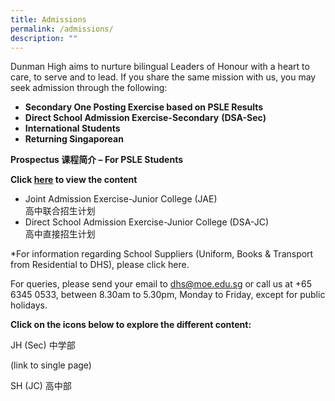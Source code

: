 ```yaml
---
title: Admissions
permalink: /admissions/
description: ""
---
```



Dunman High aims to nurture bilingual Leaders of Honour with a heart to care, to serve and to lead. If you share the same mission with us, you may seek admission through the following:



*   **Secondary One Posting Exercise based on PSLE Results**
*   **Direct School Admission Exercise-Secondary** **(DSA-Sec)**
*   **International Students**
*   **Returning Singaporean**



**Prospectus 课程简介 – For PSLE Students**

**Click [here](https://dunmanhigh.moe.edu.sg/wp-content/themes/dhs/assets/flipbook/Dunman-High-School-Prospectus-2020/) to view the content**

*  Joint Admission Exercise-Junior College (JAE) 
<br>高中联合招生计划 
*  Direct School Admission Exercise-Junior College (DSA-JC) <br>高中直接招生计划

*For information regarding School Suppliers (Uniform, Books & Transport from Residential to DHS), please click here.

For queries, please send your email to dhs@moe.edu.sg or call us at +65 6345 0533, between 8.30am to 5.30pm, Monday to Friday, except for public holidays.


**Click on the icons below to explore the different content:**

JH (Sec) 中学部

(link to single page)

SH (JC) 高中部